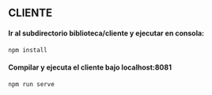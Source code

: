 ## CLIENTE

#### Ir al subdirectorio biblioteca/cliente y ejecutar en consola:
```
npm install
```

#### Compilar y ejecuta el cliente bajo localhost:8081
```
npm run serve
```